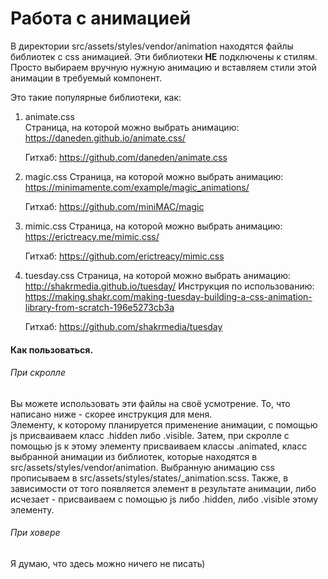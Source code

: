 # Работа с анимацией

В директории src/assets/styles/vendor/animation находятся файлы библиотек с css
анимацией. Эти библиотеки **НЕ** подключены к стилям. Просто выбираем вручную
нужную анимацию и вставляем стили этой анимации в требуемый компонент.

Это такие популярные библиотеки, как:  
1. animate.css  
    Страница, на которой можно выбрать анимацию:
    https://daneden.github.io/animate.css/

    Гитхаб:
    https://github.com/daneden/animate.css

2. magic.css
    Страница, на которой можно выбрать анимацию:
    https://minimamente.com/example/magic_animations/

    Гитхаб:
    https://github.com/miniMAC/magic

3. mimic.css
    Страница, на которой можно выбрать анимацию:
    https://erictreacy.me/mimic.css/

    Гитхаб:
    https://github.com/erictreacy/mimic.css

4. tuesday.css
    Страница, на которой можно выбрать анимацию:
    http://shakrmedia.github.io/tuesday/
    Инструкция по использованию:
    https://making.shakr.com/making-tuesday-building-a-css-animation-library-from-scratch-196e5273cb3a

    Гитхаб:
    https://github.com/shakrmedia/tuesday
    
    
#### Как пользоваться.
###### При скролле
Вы можете использовать эти файлы на своё усмотрение. То, что написано ниже -
скорее инструкция для меня.  
Элементу, к которому планируется применение анимации, с помощью js присваиваем
класс .hidden либо .visible. Затем, при скролле с помощью js к этому элементу
присваиваем классы .animated, класс выбранной анимации из библиотек, которые
находятся в src/assets/styles/vendor/animation. Выбранную анимацию css
прописываем в src/assets/styles/states/_animation.scss. Также, в зависимости от
того появляется элемент в результате анимации, либо исчезает - присваиваем с
помощью js либо .hidden, либо .visible этому элементу.

###### При ховере
Я думаю, что здесь можно ничего не писать)

